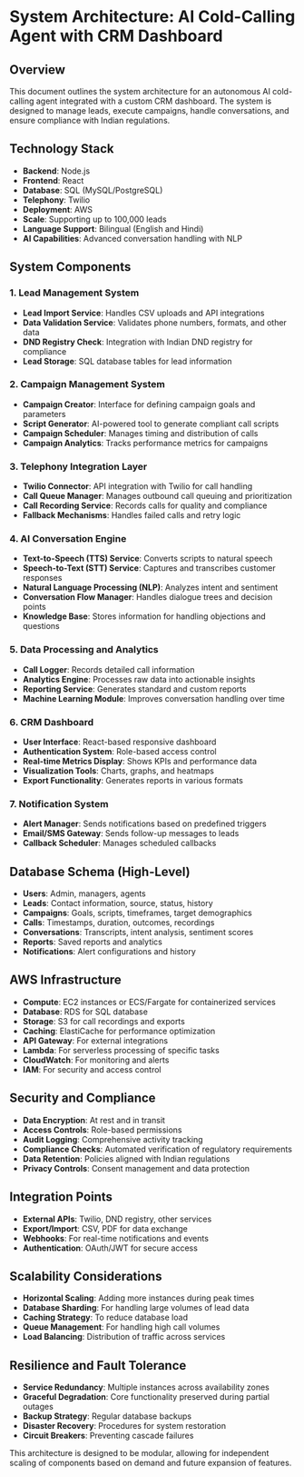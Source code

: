 # System Architecture: AI Cold-Calling Agent with CRM Dashboard

## Overview

This document outlines the system architecture for an autonomous AI cold-calling agent integrated with a custom CRM dashboard. The system is designed to manage leads, execute campaigns, handle conversations, and ensure compliance with Indian regulations.

## Technology Stack

- **Backend**: Node.js
- **Frontend**: React
- **Database**: SQL (MySQL/PostgreSQL)
- **Telephony**: Twilio
- **Deployment**: AWS
- **Scale**: Supporting up to 100,000 leads
- **Language Support**: Bilingual (English and Hindi)
- **AI Capabilities**: Advanced conversation handling with NLP

## System Components

### 1. Lead Management System

- **Lead Import Service**: Handles CSV uploads and API integrations
- **Data Validation Service**: Validates phone numbers, formats, and other data
- **DND Registry Check**: Integration with Indian DND registry for compliance
- **Lead Storage**: SQL database tables for lead information

### 2. Campaign Management System

- **Campaign Creator**: Interface for defining campaign goals and parameters
- **Script Generator**: AI-powered tool to generate compliant call scripts
- **Campaign Scheduler**: Manages timing and distribution of calls
- **Campaign Analytics**: Tracks performance metrics for campaigns

### 3. Telephony Integration Layer

- **Twilio Connector**: API integration with Twilio for call handling
- **Call Queue Manager**: Manages outbound call queuing and prioritization
- **Call Recording Service**: Records calls for quality and compliance
- **Fallback Mechanisms**: Handles failed calls and retry logic

### 4. AI Conversation Engine

- **Text-to-Speech (TTS) Service**: Converts scripts to natural speech
- **Speech-to-Text (STT) Service**: Captures and transcribes customer responses
- **Natural Language Processing (NLP)**: Analyzes intent and sentiment
- **Conversation Flow Manager**: Handles dialogue trees and decision points
- **Knowledge Base**: Stores information for handling objections and questions

### 5. Data Processing and Analytics

- **Call Logger**: Records detailed call information
- **Analytics Engine**: Processes raw data into actionable insights
- **Reporting Service**: Generates standard and custom reports
- **Machine Learning Module**: Improves conversation handling over time

### 6. CRM Dashboard

- **User Interface**: React-based responsive dashboard
- **Authentication System**: Role-based access control
- **Real-time Metrics Display**: Shows KPIs and performance data
- **Visualization Tools**: Charts, graphs, and heatmaps
- **Export Functionality**: Generates reports in various formats

### 7. Notification System

- **Alert Manager**: Sends notifications based on predefined triggers
- **Email/SMS Gateway**: Sends follow-up messages to leads
- **Callback Scheduler**: Manages scheduled callbacks

## Database Schema (High-Level)

- **Users**: Admin, managers, agents
- **Leads**: Contact information, source, status, history
- **Campaigns**: Goals, scripts, timeframes, target demographics
- **Calls**: Timestamps, duration, outcomes, recordings
- **Conversations**: Transcripts, intent analysis, sentiment scores
- **Reports**: Saved reports and analytics
- **Notifications**: Alert configurations and history

## AWS Infrastructure

- **Compute**: EC2 instances or ECS/Fargate for containerized services
- **Database**: RDS for SQL database
- **Storage**: S3 for call recordings and exports
- **Caching**: ElastiCache for performance optimization
- **API Gateway**: For external integrations
- **Lambda**: For serverless processing of specific tasks
- **CloudWatch**: For monitoring and alerts
- **IAM**: For security and access control

## Security and Compliance

- **Data Encryption**: At rest and in transit
- **Access Controls**: Role-based permissions
- **Audit Logging**: Comprehensive activity tracking
- **Compliance Checks**: Automated verification of regulatory requirements
- **Data Retention**: Policies aligned with Indian regulations
- **Privacy Controls**: Consent management and data protection

## Integration Points

- **External APIs**: Twilio, DND registry, other services
- **Export/Import**: CSV, PDF for data exchange
- **Webhooks**: For real-time notifications and events
- **Authentication**: OAuth/JWT for secure access

## Scalability Considerations

- **Horizontal Scaling**: Adding more instances during peak times
- **Database Sharding**: For handling large volumes of lead data
- **Caching Strategy**: To reduce database load
- **Queue Management**: For handling high call volumes
- **Load Balancing**: Distribution of traffic across services

## Resilience and Fault Tolerance

- **Service Redundancy**: Multiple instances across availability zones
- **Graceful Degradation**: Core functionality preserved during partial outages
- **Backup Strategy**: Regular database backups
- **Disaster Recovery**: Procedures for system restoration
- **Circuit Breakers**: Preventing cascade failures

This architecture is designed to be modular, allowing for independent scaling of components based on demand and future expansion of features.

